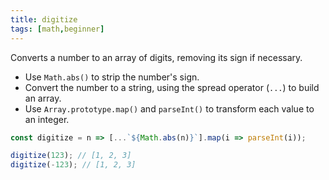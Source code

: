 ```yaml
---
title: digitize
tags: [math,beginner]
---
```


Converts a number to an array of digits, removing its sign if necessary.

- Use `Math.abs()` to strip the number's sign.
- Convert the number to a string, using the spread operator (`...`) to build an array.
- Use `Array.prototype.map()` and `parseInt()` to transform each value to an integer.

```js
const digitize = n => [...`${Math.abs(n)}`].map(i => parseInt(i));
```

```js
digitize(123); // [1, 2, 3]
digitize(-123); // [1, 2, 3]
```

